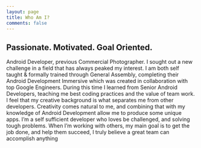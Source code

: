 ```yaml
---
layout: page
title: Who Am I?
comments: false
---
```

    
## Passionate. Motivated. Goal Oriented.

Android Developer, previous Commercial Photographer. I sought out a new challenge in a field that has always peaked my interest. I am both self taught & formally trained through General Assembly, completing their Android Development Immersive which was created in collaboration with top Google Engineers.
During this time I learned from Senior Android Developers, teaching me best coding practices and the value of team work. I feel that my creative background is what separates me from other developers. Creativity comes natural to me, and combining that with my knowledge of Android Development allow me to produce some unique apps. I’m a self sufficient developer who loves be challenged, and solving tough problems. When I’m working with others, my main goal is to get the job done, and help them succeed, I truly believe a great team can accomplish anything

